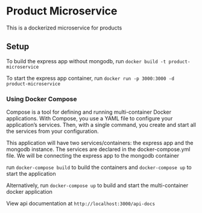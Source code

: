 # Product Microservice

This is a dockerized microservice for products

## Setup

To build the express app without mongodb, run `docker build -t product-microservice`

To start the express app container, run `docker run -p 3000:3000 -d product-microservice`

### Using Docker Compose

Compose is a tool for defining and running multi-container Docker applications. With Compose, you use a YAML file to configure your application’s services. Then, with a single command, you create and start all the services from your configuration.

This application will have two services/containers: the express app and the mongodb instance. The services are declared in the docker-compose.yml file. We will be connecting the express app to the mongodb container

run `docker-compose build` to build the containers and `docker-compose up` to start the application

Alternatively, run `docker-compose up` to build and start the multi-container docker application

View api documentation at `http://localhost:3000/api-docs`
